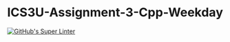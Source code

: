 # ICS3U-Assignment-3-Cpp-Weekday

[![GitHub's Super Linter](https://github.com/lily-liu-17/ICS3U-Assignment-3-Cpp-Weekday/workflows/GitHub's%20Super%20Linter/badge.svg)](https://github.com/lily-liu-17/ICS3U-Assignment-3-Cpp-Weekday/actions)
